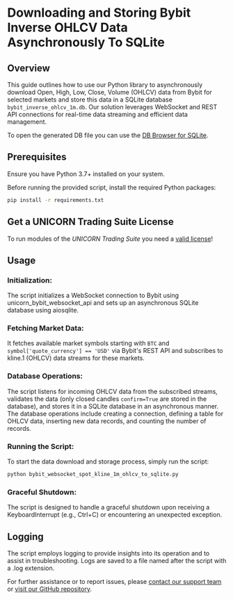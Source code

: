 # Downloading and Storing Bybit Inverse OHLCV Data Asynchronously To SQLite
## Overview
This guide outlines how to use our Python library to asynchronously download Open, High, Low, Close, Volume (OHLCV) 
data from Bybit for selected markets and store this data in a SQLite database `bybit_inverse_ohlcv_1m.db`. Our solution 
leverages WebSocket and REST API connections for real-time data streaming and efficient data management.

To open the generated DB file you can use the [DB Browser for SQLite](https://sqlitebrowser.org).

## Prerequisites
Ensure you have Python 3.7+ installed on your system. 

Before running the provided script, install the required Python packages:
```bash
pip install -r requirements.txt
```
## Get a UNICORN Trading Suite License
To run modules of the *UNICORN Trading Suite* you need a [valid license](https://shop.lucit.services)!

## Usage
### Initialization:
The script initializes a WebSocket connection to Bybit using unicorn_bybit_websocket_api and sets up an asynchronous 
SQLite database using aiosqlite.

### Fetching Market Data:
It fetches available market symbols starting with `BTC` and `symbol['quote_currency'] == 'USD'` via Bybit's REST API 
and subscribes to kline.1 (OHLCV) data streams for these markets.

### Database Operations:
The script listens for incoming OHLCV data from the subscribed streams, validates the data (only closed candles 
`confirm=True` are stored in the database), and stores it in a SQLite database in an asynchronous manner. The database 
operations include creating a connection, defining a table for OHLCV data, inserting new data records, and counting the 
number of records.

### Running the Script:
To start the data download and storage process, simply run the script:
```bash
python bybit_websocket_spot_kline_1m_ohlcv_to_sqlite.py
```

### Graceful Shutdown:
The script is designed to handle a graceful shutdown upon receiving a KeyboardInterrupt (e.g., Ctrl+C) or encountering 
an unexpected exception.

## Logging
The script employs logging to provide insights into its operation and to assist in troubleshooting. Logs are saved to a 
file named after the script with a .log extension.

For further assistance or to report issues, please [contact our support team](https://www.lucit.tech/get-support.html) 
or [visit our GitHub repository](https://github.com/LUCIT-Systems-and-Development/unicorn-bybit-websocket-api).